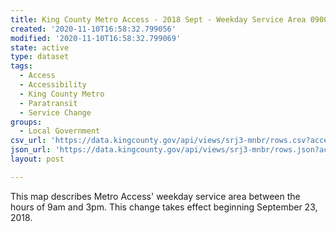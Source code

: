 ```yaml
---
title: King County Metro Access - 2018 Sept - Weekday Service Area 0900-1500
created: '2020-11-10T16:58:32.799056'
modified: '2020-11-10T16:58:32.799069'
state: active
type: dataset
tags:
  - Access
  - Accessibility
  - King County Metro
  - Paratransit
  - Service Change
groups:
  - Local Government
csv_url: 'https://data.kingcounty.gov/api/views/srj3-mnbr/rows.csv?accessType=DOWNLOAD'
json_url: 'https://data.kingcounty.gov/api/views/srj3-mnbr/rows.json?accessType=DOWNLOAD'
layout: post

---
```

This map describes Metro Access' weekday service area between the hours of 9am and 3pm. This change takes effect beginning September 23, 2018.
